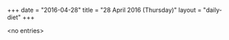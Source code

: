 +++
date = "2016-04-28"
title = "28 April 2016 (Thursday)"
layout = "daily-diet"
+++

<p>&lt;no entries&gt;</p>